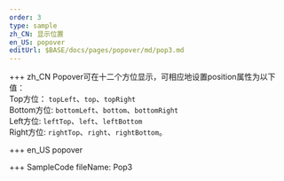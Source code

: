 ```yaml
--- 
order: 3
type: sample
zh_CN: 显示位置
en_US: popover
editUrl: $BASE/docs/pages/popover/md/pop3.md
---
```


+++ zh_CN
Popover可在十二个方位显示，可相应地设置position属性为以下值：       
Top方位： <Code>topLeft</Code>、<Code>top</Code>、<Code>topRight</Code>       
Bottom方位: <Code>bottomLeft</Code>、<Code>bottom</Code>、<Code>bottomRight</Code>    
Left方位: <Code>leftTop</Code>、<Code>left</Code>、<Code>leftBottom</Code>  
Right方位: <Code>rightTop</Code>、<Code>right</Code>、<Code>rightBottom</Code>。   

   
   
+++ en_US
popover

+++ SampleCode
fileName: Pop3
